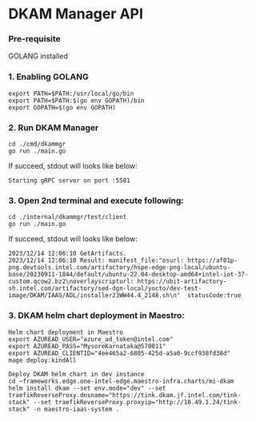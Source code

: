 # DKAM Manager API

### Pre-requisite
GOLANG installed 

### 1. Enabling GOLANG
```
export PATH=$PATH:/usr/local/go/bin
export PATH=$PATH:$(go env GOPATH)/bin
export GOPATH=$(go env GOPATH)
```
### 2. Run DKAM Manager
```
cd ./cmd/dkammgr
go run ./main.go
```
If succeed, stdout will looks like below:
```
Starting gRPC server on port :5581
```
### 3. Open 2nd terminal and execute following:
```
cd ./internal/dkammgr/test/client
go run ./main.go
```
If succeed, stdout will looks like below:
```
2023/12/14 12:06:10 GetArtifacts.
2023/12/14 12:06:10 Result: manifest_file:"osurl: https://af01p-png.devtools.intel.com/artifactory/hspe-edge-png-local/ubuntu-base/20230911-1844/default/ubuntu-22.04-desktop-amd64+intel-iot-37-custom.qcow2.bz2\noverlayscripturl: https://ubit-artifactory-sh.intel.com/artifactory/sed-dgn-local/yocto/dev-test-image/DKAM/IAAS/ADL/installer23WW44.4_2148.sh\n"  statusCode:true

```
### 3. DKAM helm chart deployment in Maestro:
```
Helm chart deployment in Maestro
export AZUREAD_USER="azure_ad_token@intel.com"
export AZUREAD_PASS="MysoreKarnataka@570011"
export AZUREAD_CLIENTID="4ee465a2-6805-425d-a5a0-9ccf938fd38d"
mage deploy:kindAll

Deploy DKAM helm chart in dev instance
cd ~frameworks.edge.one-intel-edge.maestro-infra.charts/mi-dkam
helm install dkam --set env.mode="dev" --set traefikReverseProxy.dnsname="https://tink.dkam.jf.intel.com/tink-stack" --set traefikReverseProxy.proxyip="http://10.49.1.24/tink-stack" -n maestro-iaas-system .
 

